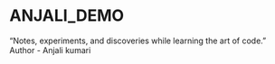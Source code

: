 # ANJALI_DEMO
“Notes, experiments, and discoveries while learning the art of code.”
<br>
Author - Anjali kumari

